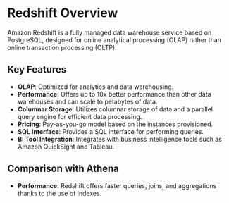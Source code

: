 # Redshift Overview

Amazon Redshift is a fully managed data warehouse service based on PostgreSQL, designed for online analytical processing (OLAP) rather than online transaction processing (OLTP).

## Key Features

- **OLAP**: Optimized for analytics and data warehousing.
- **Performance**: Offers up to 10x better performance than other data warehouses and can scale to petabytes of data.
- **Columnar Storage**: Utilizes columnar storage of data and a parallel query engine for efficient data processing.
- **Pricing**: Pay-as-you-go model based on the instances provisioned.
- **SQL Interface**: Provides a SQL interface for performing queries.
- **BI Tool Integration**: Integrates with business intelligence tools such as Amazon QuickSight and Tableau.

## Comparison with Athena

- **Performance**: Redshift offers faster queries, joins, and aggregations thanks to the use of indexes.